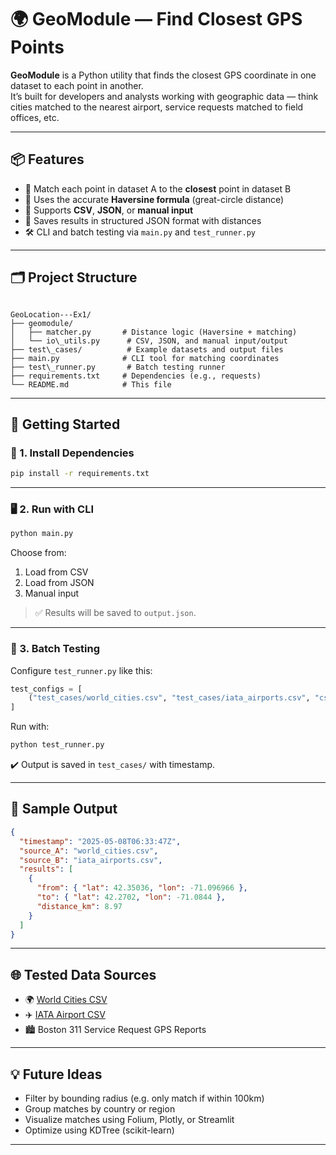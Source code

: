 
# 🌍 GeoModule — Find Closest GPS Points

**GeoModule** is a Python utility that finds the closest GPS coordinate in one dataset to each point in another.  
It’s built for developers and analysts working with geographic data — think cities matched to the nearest airport, service requests matched to field offices, etc.

---

## 📦 Features

- 📍 Match each point in dataset A to the **closest** point in dataset B
- 🧠 Uses the accurate **Haversine formula** (great-circle distance)
- 🔄 Supports **CSV**, **JSON**, or **manual input**
- 📂 Saves results in structured JSON format with distances
- 🛠 CLI and batch testing via `main.py` and `test_runner.py`

---

## 🗂 Project Structure

```

GeoLocation---Ex1/
├── geomodule/
│   ├── matcher.py       # Distance logic (Haversine + matching)
│   └── io\_utils.py      # CSV, JSON, and manual input/output
├── test\_cases/          # Example datasets and output files
├── main.py              # CLI tool for matching coordinates
├── test\_runner.py       # Batch testing runner
├── requirements.txt     # Dependencies (e.g., requests)
└── README.md            # This file

````

---

## 🚀 Getting Started

### 🔧 1. Install Dependencies

```bash
pip install -r requirements.txt
````

---

### 🖥 2. Run with CLI

```bash
python main.py
```

Choose from:

1. Load from CSV
2. Load from JSON
3. Manual input

> ✅ Results will be saved to `output.json`.

---

### 🧪 3. Batch Testing

Configure `test_runner.py` like this:

```python
test_configs = [
    ("test_cases/world_cities.csv", "test_cases/iata_airports.csv", "csv")
]
```

Run with:

```bash
python test_runner.py
```

✔️ Output is saved in `test_cases/` with timestamp.

---

## 📄 Sample Output

```json
{
  "timestamp": "2025-05-08T06:33:47Z",
  "source_A": "world_cities.csv",
  "source_B": "iata_airports.csv",
  "results": [
    {
      "from": { "lat": 42.35036, "lon": -71.096966 },
      "to": { "lat": 42.2702, "lon": -71.0844 },
      "distance_km": 8.97
    }
  ]
}
```

---

## 🌐 Tested Data Sources

* 🌍 [World Cities CSV](https://raw.githubusercontent.com/joelacus/world-cities/refs/heads/main/world_cities.csv)
* ✈️ [IATA Airport CSV](https://github.com/ip2location/ip2location-iata-icao/blob/master/iata-icao.csv)
* 🏙 Boston 311 Service Request GPS Reports

---

## 💡 Future Ideas

* Filter by bounding radius (e.g. only match if within 100km)
* Group matches by country or region
* Visualize matches using Folium, Plotly, or Streamlit
* Optimize using KDTree (scikit-learn)

---

